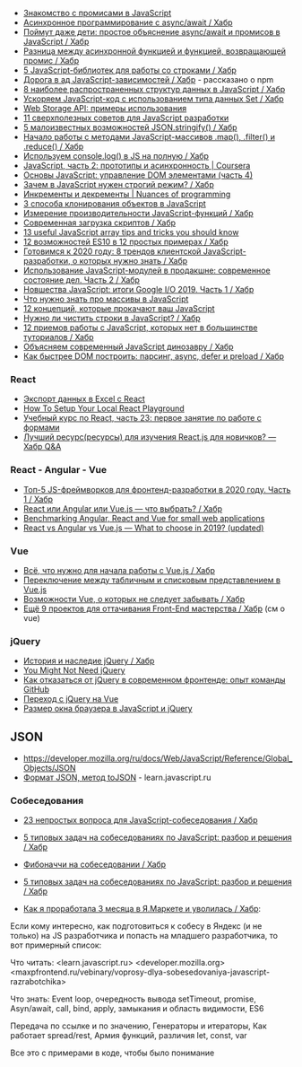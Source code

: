 <a name="js_links"></a>

- [Знакомство с промисами в JavaScript](https://nuancesprog.ru/p/6234/)
- [Асинхронное программирование с async/await / Хабр](https://m.habr.com/ru/post/491012/)
- [Поймут даже дети: простое объяснение async/await и промисов в JavaScript / Хабр](https://m.habr.com/ru/post/474726/)
- [Разница между асинхронной функцией и функцией, возвращающей промис / Хабр](https://m.habr.com/ru/post/475260/)
- [5 JavaScript-библиотек для работы со строками / Хабр](https://m.habr.com/ru/company/ruvds/blog/501632/)
- [Дорога в ад JavaScript-зависимостей / Хабр](https://m.habr.com/ru/company/ruvds/blog/499668/) - рассказано о npm
- [8 наиболее распространенных структур данных в JavaScript / Хабр](https://m.habr.com/ru/post/497476/)
- [Ускоряем JavaScript-код с использованием типа данных Set / Хабр](https://habr.com/ru/company/ruvds/blog/447578/)
- [Web Storage API: примеры использования](https://m.habr.com/ru/post/496348/)
- [11 сверхполезных советов для JavaScript разработки](https://nuancesprog.ru/p/6214/)
- [5 малоизвестных возможностей JSON.stringify() / Хабр](https://m.habr.com/ru/post/491252/)
- [Начало работы с методами JavaScript-массивов .map(), .filter() и .reduce() / Хабр](https://m.habr.com/ru/company/ruvds/blog/480354/)
- [Используем console.log() в JS на полную / Хабр](https://m.habr.com/ru/post/480700/)
- [JavaScript, часть 2: прототипы и асинхронность | Coursera](https://www.coursera.org/learn/javascript-prototipy?recoOrder=20&utm_medium=email&utm_source=recommendations&utm_campaign=recommendationsEmail~recs_email~2019-12-09)
- [Основы JavaScript: управление DOM элементами (часть 4)](https://nuancesprog.ru/p/5684)
- [Зачем в JavaScript нужен строгий режим? / Хабр](https://m.habr.com/ru/company/ruvds/blog/477284/)
- [Инкременты и декременты | Nuances of programming](https://nuancesprog.ru/p/3287/)
- [3 способа клонирования объектов в JavaScript](https://nuancesprog.ru/p/4443/)
- [Измерение производительности JavaScript-функций / Хабр](https://m.habr.com/ru/company/ruvds/blog/495894/)
- [Современная загрузка скриптов / Хабр](https://m.habr.com/ru/company/raiffeisenbank/blog/473994/)
- [13 useful JavaScript array tips and tricks you should know](https://dev.to/duomly/13-useful-javascript-array-tips-and-tricks-you-should-know-2jfo)
- [12 возможностей ES10 в 12 простых примерах / Хабр](https://m.habr.com/ru/company/plarium/blog/471142/)
- [Готовимся к 2020 году: 8 трендов клиентской JavaScript-разработки, о которых нужно знать / Хабр](https://m.habr.com/ru/company/ruvds/blog/455144/)
- [Использование JavaScript-модулей в продакшне: современное состояние дел. Часть 2 / Хабр](https://m.habr.com/ru/company/ruvds/blog/466539/)
- [Новшества JavaScript: итоги Google I/O 2019. Часть 1 / Хабр](https://m.habr.com/ru/company/ruvds/blog/464129/)
- [Что нужно знать про массивы в JavaScript](https://tproger.ru/translations/javascript-arrays-best-practices/)
- [12 концепций, которые прокачают ваш JavaScript](https://tproger.ru/translations/javascript-important-concepts/)
- [Нужно ли чистить строки в JavaScript? / Хабр](https://habr.com/ru/post/449368/)
- [12 приемов работы с JavaScript, которых нет в большинстве туториалов / Хабр](https://habr.com/ru/company/skillbox/blog/446770/)
- [Объясняем современный JavaScript динозавру / Хабр](https://habr.com/company/mailru/blog/340922/)
- [Как быстрее DOM построить: парсинг, async, defer и preload / Хабр](https://habr.com/post/338840/)

### React

- [Экспорт данных в Excel с React](https://nuancesprog.ru/p/4154)
- [How To Setup Your Local React Playground](https://dmitripavlutin.com/react-playground-setup/)
- [Учебный курс по React, часть 23: первое занятие по работе с формами](https://habr.com/ru/company/ruvds/blog/443214/)
- [Лучший ресурс(ресурсы) для изучения React.js для новичков? — Хабр Q&A](https://qna.habr.com/q/731229)

### React - Angular - Vue

- [Топ-5 JS-фреймворков для фронтенд-разработки в 2020 году. Часть 1 / Хабр](https://m.habr.com/ru/company/ruvds/blog/476286/)
- [React или Angular или Vue.js — что выбрать? / Хабр](https://m.habr.com/ru/post/476312/)
- [Benchmarking Angular, React and Vue for small web applications](https://blog.bitsrc.io/benchmarking-angular-react-and-vue-for-small-web-applications-e3cbd62d6565)
- [React vs Angular vs Vue.js — What to choose in 2019? (updated)](https://medium.com/@TechMagic/reactjs-vs-angular5-vs-vue-js-what-to-choose-in-2018-b91e028fa91d)

### Vue

- [Всё, что нужно для начала работы с Vue.js / Хабр](https://habr.com/ru/company/ruvds/blog/458324/)
- [Переключение между табличным и списковым представлением в Vue.js](https://nuancesprog.ru/p/5464/)
- [Возможности Vue, о которых не следует забывать / Хабр](https://m.habr.com/ru/post/491130/)
- [Ещё 9 проектов для оттачивания Front-End мастерства / Хабр](https://m.habr.com/ru/company/edison/blog/474230/) (см o vue)

### jQuery

- [История и наследие jQuery / Хабр](https://m.habr.com/ru/company/mailru/blog/468169/)
- [You Might Not Need jQuery](http://youmightnotneedjquery.com/)
- [Как отказаться от jQuery в современном фронтенде: опыт команды GitHub](https://tproger.ru/translations/removing-jquery-from-github-frontend/)
- [Переход с jQuery на Vue](https://kirillurgant.com/notes/making-the-move-from-jquery-to-vue)
- [Размер окна браузера в JavaScript и jQuery](https://realadmin.ru/coding/width-height-javascript.html)

## JSON

- <https://developer.mozilla.org/ru/docs/Web/JavaScript/Reference/Global_Objects/JSON>
- [Формат JSON, метод toJSON](https://learn.javascript.ru/json) - learn.javascript.ru

### Собеседования

- [23 непростых вопроса для JavaScript-собеседования / Хабр](https://m.habr.com/ru/company/ruvds/blog/499014/)
- [5 типовых задач на собеседованиях по JavaScript: разбор и решения / Хабр](https://habr.com/ru/company/skillbox/blog/445360/)
- [Фибоначчи на собеседовании / Хабр](https://habr.com/ru/post/449616/)
- [5 типовых задач на собеседованиях по JavaScript: разбор и решения / Хабр](https://habr.com/ru/company/skillbox/blog/445360/)

- [Как я проработала 3 месяца в Я.Маркете и уволилась / Хабр](https://m.habr.com/ru/post/470337/):

Если кому интересно, как подготовиться к собесу в Яндекс (и не только) на JS разработчика и попасть на младшего разработчика, то вот примерный список:

Что читать:
<learn.javascript.ru>
<developer.mozilla.org>
<maxpfrontend.ru/vebinary/voprosy-dlya-sobesedovaniya-javascript-razrabotchika>

Что знать: Event loop, очередность вывода setTimeout, promise, Asyn/await, call, bind, apply, замыкания и область видимости, ES6

Передача по ссылке и по значению, Генераторы и итераторы, Как работает spread/rest, Армия функций, различия let, const, var

Все это с примерами в коде, чтобы было понимание


<include f.htm f="js_links.md">